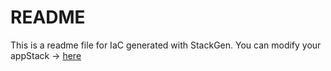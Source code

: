 # README
This is a readme file for IaC generated with StackGen.
You can modify your appStack -> [here](http://main.dev.stackgen.com/appstacks/4f4a8765-cab3-41ca-9e0e-3236d0669092)
